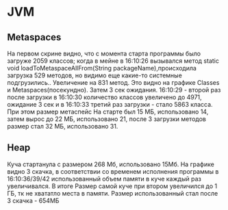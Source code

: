 # JVM
## Metaspaces
На первом скрине видно, что с момента старта программы было загруже 2059 классов; когда в мейне в 16:10:26 вызывался метод static void 
loadToMetaspaceAllFrom(String packageName),происходила загрузка 529 методов, но видимо еще какие-то системные подгрузились.. Увеличение 
на 831 метод. Это видно на графике Classes и Metaspaces(посекундно). Затем 3 сек ожидания. 16:10:29 - второй раз после загрузки в 16:10:30 
количество классов увеличено до  4971, ожидание 3 сек и в 16:10:33 третий раз загрузки - стало 5863 класса. 
При этом размер метаспейс На старте был 15 МБ, использовано 14, затем вырос до 22 МБ, использовано 21, после 3 загрузки 
методов размер стал 32 МБ, использовано 31. 
## Heap
Куча стартанула с размером 268 Мб, использовано 15Мб. На графике видно 3 скачка, в соответствии со временем исполнения программы в 16:10:36/39/42
использованный объем памяти в куче каждый раз увеличивался. В итоге Размер самой куче при втором увеличился до 1 ГБ, тк не хвататло места в памяти. 
Размер использованный стал после 3 скачка - 654МБ
